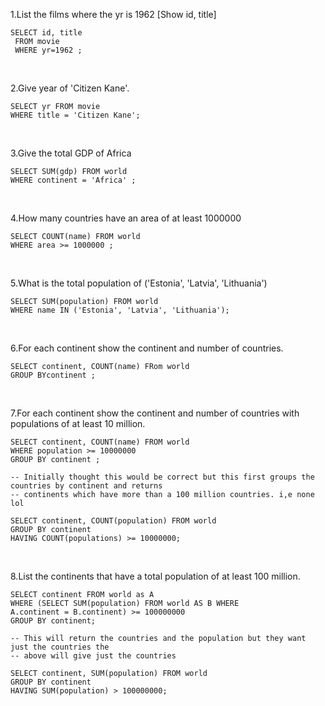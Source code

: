 1.List the films where the yr is 1962 [Show id, title]
```
SELECT id, title
 FROM movie
 WHERE yr=1962 ;
```
<br>

2.Give year of 'Citizen Kane'.
```
SELECT yr FROM movie
WHERE title = 'Citizen Kane';
```
<br>

3.Give the total GDP of Africa
```
SELECT SUM(gdp) FROM world
WHERE continent = 'Africa' ;
```
<br>

4.How many countries have an area of at least 1000000
```
SELECT COUNT(name) FROM world
WHERE area >= 1000000 ;
```
<br>

5.What is the total population of ('Estonia', 'Latvia', 'Lithuania')
```
SELECT SUM(population) FROM world
WHERE name IN ('Estonia', 'Latvia', 'Lithuania');
```
<br>

6.For each continent show the continent and number of countries.
```
SELECT continent, COUNT(name) FRom world
GROUP BYcontinent ;
```
<br>

7.For each continent show the continent and number of countries with populations of at least 10 million.
```
SELECT continent, COUNT(name) FROM world
WHERE population >= 10000000
GROUP BY continent ;

-- Initially thought this would be correct but this first groups the countries by continent and returns 
-- continents which have more than a 100 million countries. i,e none lol

SELECT continent, COUNT(population) FROM world
GROUP BY continent 
HAVING COUNT(populations) >= 10000000;

```
<br>

8.List the continents that have a total population of at least 100 million.
```
SELECT continent FROM world as A
WHERE (SELECT SUM(population) FROM world AS B WHERE
A.continent = B.continent) >= 100000000
GROUP BY continent;

-- This will return the countries and the population but they want just the countries the
-- above will give just the countries

SELECT continent, SUM(population) FROM world
GROUP BY continent 
HAVING SUM(population) > 100000000;

```


